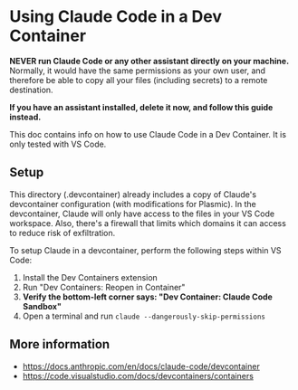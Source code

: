 # Using Claude Code in a Dev Container

**NEVER run Claude Code or any other assistant directly on your machine.** Normally, it would have the same permissions as your own user, and therefore be able to copy all your files (including secrets) to a remote destination.

**If you have an assistant installed, delete it now, and follow this guide instead.**

This doc contains info on how to use Claude Code in a Dev Container. It is only tested with VS Code.

## Setup

This directory (.devcontainer) already includes a copy of Claude's devcontainer configuration (with modifications for Plasmic). In the devcontainer, Claude will only have access to the files in your VS Code workspace. Also, there's a firewall that limits which domains it can access to reduce risk of exfiltration.

To setup Claude in a devcontainer, perform the following steps within VS Code:

1. Install the Dev Containers extension
2. Run "Dev Containers: Reopen in Container"
3. **Verify the bottom-left corner says: "Dev Container: Claude Code Sandbox"**
4. Open a terminal and run `claude --dangerously-skip-permissions`

## More information

- https://docs.anthropic.com/en/docs/claude-code/devcontainer
- https://code.visualstudio.com/docs/devcontainers/containers
